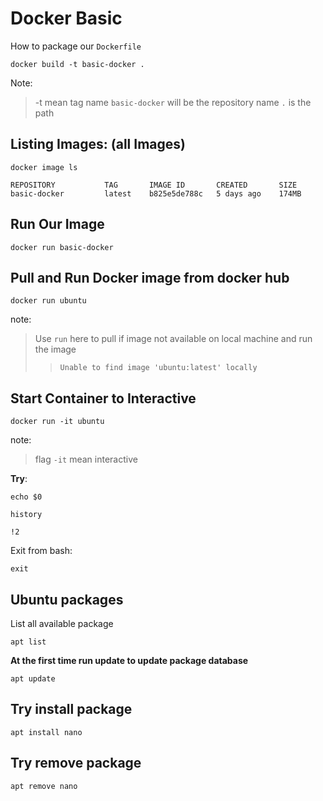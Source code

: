 # Docker Basic 

How to package our `Dockerfile`

```
docker build -t basic-docker . 
```
Note: 
> -t mean tag name
> `basic-docker` will be the repository name
> `.` is the path

## Listing Images:  (all Images)

```
docker image ls

REPOSITORY           TAG       IMAGE ID       CREATED       SIZE  
basic-docker         latest    b825e5de788c   5 days ago    174MB
```

## Run Our Image

```
docker run basic-docker
```

## Pull and Run Docker image from docker hub

```
docker run ubuntu
```

note:
> Use `run` here to pull if image not available on local machine and run the image
>> `Unable to find image 'ubuntu:latest' locally`


## Start Container to Interactive

```
docker run -it ubuntu
``` 

note: 
> flag `-it` mean interactive

**Try**: 

```
echo $0
```
```
history
```
```
!2
```

Exit from bash: 
```
exit
```

## Ubuntu packages

List all available package

```
apt list
```

**At the first time run update to update package database**

```
apt update
```

## Try install package

```
apt install nano
```

## Try remove package

```
apt remove nano
```


